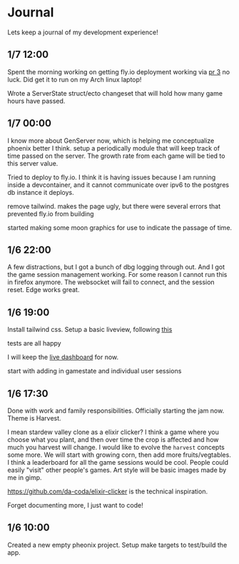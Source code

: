 # Journal

Lets keep a journal of my development experience!

## 1/7 12:00

Spent the morning working on getting fly.io deployment working via [pr 3](https://github.com/brandonmcclure/LudamDare52/pull/3) no luck. Did get it to run on my Arch linux laptop!

Wrote a ServerState struct/ecto changeset that will hold how many game hours have passed.

## 1/7 00:00

I know more about GenServer now, which is helping me conceptualize phoenix better I think. setup a periodically module that will keep track of time passed on the server. The growth rate from each game will be tied to this server value. 

Tried to deploy to fly.io. I think it is having issues because I am running inside a devcontainer, and it cannot communicate over ipv6 to the postgres db instance it deploys. 

remove tailwind. makes the page ugly, but there were several errors that prevented fly.io from building

started making some moon graphics for use to indicate the passage of time.

## 1/6 22:00

A few distractions, but I got a bunch of dbg logging through out. And I got the game session management working. For some reason I cannot run this in firefox anymore. The websocket will fail to connect, and the session reset. Edge works great.

## 1/6 19:00

Install tailwind css. Setup a basic liveview, following [this](https://elixirprogrammer.com/learn/elixir-phoenix-liveview-counter-with-tailwind-css)

tests are all happy

I will keep the [live dashboard](localhost:4000/dashboard) for now.


start with adding in gamestate and individual user sessions


## 1/6 17:30

Done with work and family responsibilities. Officially starting the jam now. Theme is Harvest.

I mean stardew valley clone as a elixir clicker? I think a game where you choose what you plant, and then over time the crop is affected and how much you harvest will change. I would like to evolve the `harvest` concepts some more. We will start with growing corn, then add more fruits/vegtables.
I think a leaderboard for all the game sessions would be cool. People could easily "visit" other people's games.
Art style will be basic images made by me in gimp.

<https://github.com/da-coda/elixir-clicker> is the technical inspiration.

Forget documenting more, I just want to code!

## 1/6 10:00

Created a new empty pheonix project. Setup make targets to test/build the app.
